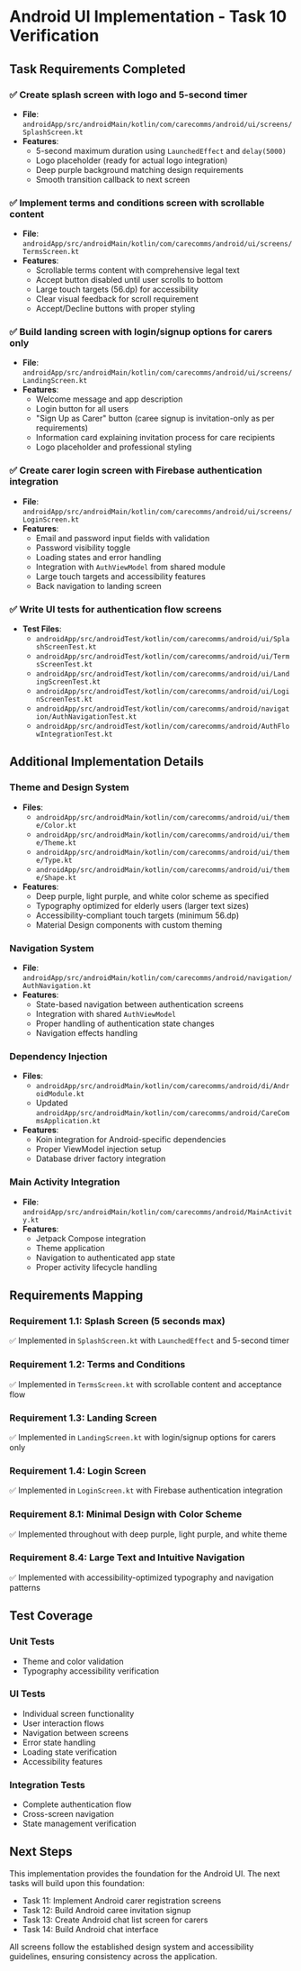 # Android UI Implementation - Task 10 Verification

## Task Requirements Completed

### ✅ Create splash screen with logo and 5-second timer
- **File**: `androidApp/src/androidMain/kotlin/com/carecomms/android/ui/screens/SplashScreen.kt`
- **Features**:
  - 5-second maximum duration using `LaunchedEffect` and `delay(5000)`
  - Logo placeholder (ready for actual logo integration)
  - Deep purple background matching design requirements
  - Smooth transition callback to next screen

### ✅ Implement terms and conditions screen with scrollable content
- **File**: `androidApp/src/androidMain/kotlin/com/carecomms/android/ui/screens/TermsScreen.kt`
- **Features**:
  - Scrollable terms content with comprehensive legal text
  - Accept button disabled until user scrolls to bottom
  - Large touch targets (56.dp) for accessibility
  - Clear visual feedback for scroll requirement
  - Accept/Decline buttons with proper styling

### ✅ Build landing screen with login/signup options for carers only
- **File**: `androidApp/src/androidMain/kotlin/com/carecomms/android/ui/screens/LandingScreen.kt`
- **Features**:
  - Welcome message and app description
  - Login button for all users
  - "Sign Up as Carer" button (caree signup is invitation-only as per requirements)
  - Information card explaining invitation process for care recipients
  - Logo placeholder and professional styling

### ✅ Create carer login screen with Firebase authentication integration
- **File**: `androidApp/src/androidMain/kotlin/com/carecomms/android/ui/screens/LoginScreen.kt`
- **Features**:
  - Email and password input fields with validation
  - Password visibility toggle
  - Loading states and error handling
  - Integration with `AuthViewModel` from shared module
  - Large touch targets and accessibility features
  - Back navigation to landing screen

### ✅ Write UI tests for authentication flow screens
- **Test Files**:
  - `androidApp/src/androidTest/kotlin/com/carecomms/android/ui/SplashScreenTest.kt`
  - `androidApp/src/androidTest/kotlin/com/carecomms/android/ui/TermsScreenTest.kt`
  - `androidApp/src/androidTest/kotlin/com/carecomms/android/ui/LandingScreenTest.kt`
  - `androidApp/src/androidTest/kotlin/com/carecomms/android/ui/LoginScreenTest.kt`
  - `androidApp/src/androidTest/kotlin/com/carecomms/android/navigation/AuthNavigationTest.kt`
  - `androidApp/src/androidTest/kotlin/com/carecomms/android/AuthFlowIntegrationTest.kt`

## Additional Implementation Details

### Theme and Design System
- **Files**: 
  - `androidApp/src/androidMain/kotlin/com/carecomms/android/ui/theme/Color.kt`
  - `androidApp/src/androidMain/kotlin/com/carecomms/android/ui/theme/Theme.kt`
  - `androidApp/src/androidMain/kotlin/com/carecomms/android/ui/theme/Type.kt`
  - `androidApp/src/androidMain/kotlin/com/carecomms/android/ui/theme/Shape.kt`
- **Features**:
  - Deep purple, light purple, and white color scheme as specified
  - Typography optimized for elderly users (larger text sizes)
  - Accessibility-compliant touch targets (minimum 56.dp)
  - Material Design components with custom theming

### Navigation System
- **File**: `androidApp/src/androidMain/kotlin/com/carecomms/android/navigation/AuthNavigation.kt`
- **Features**:
  - State-based navigation between authentication screens
  - Integration with shared `AuthViewModel`
  - Proper handling of authentication state changes
  - Navigation effects handling

### Dependency Injection
- **Files**:
  - `androidApp/src/androidMain/kotlin/com/carecomms/android/di/AndroidModule.kt`
  - Updated `androidApp/src/androidMain/kotlin/com/carecomms/android/CareCommsApplication.kt`
- **Features**:
  - Koin integration for Android-specific dependencies
  - Proper ViewModel injection setup
  - Database driver factory integration

### Main Activity Integration
- **File**: `androidApp/src/androidMain/kotlin/com/carecomms/android/MainActivity.kt`
- **Features**:
  - Jetpack Compose integration
  - Theme application
  - Navigation to authenticated app state
  - Proper activity lifecycle handling

## Requirements Mapping

### Requirement 1.1: Splash Screen (5 seconds max)
✅ Implemented in `SplashScreen.kt` with `LaunchedEffect` and 5-second timer

### Requirement 1.2: Terms and Conditions
✅ Implemented in `TermsScreen.kt` with scrollable content and acceptance flow

### Requirement 1.3: Landing Screen
✅ Implemented in `LandingScreen.kt` with login/signup options for carers only

### Requirement 1.4: Login Screen
✅ Implemented in `LoginScreen.kt` with Firebase authentication integration

### Requirement 8.1: Minimal Design with Color Scheme
✅ Implemented throughout with deep purple, light purple, and white theme

### Requirement 8.4: Large Text and Intuitive Navigation
✅ Implemented with accessibility-optimized typography and navigation patterns

## Test Coverage

### Unit Tests
- Theme and color validation
- Typography accessibility verification

### UI Tests
- Individual screen functionality
- User interaction flows
- Navigation between screens
- Error state handling
- Loading state verification
- Accessibility features

### Integration Tests
- Complete authentication flow
- Cross-screen navigation
- State management verification

## Next Steps

This implementation provides the foundation for the Android UI. The next tasks will build upon this foundation:

- Task 11: Implement Android carer registration screens
- Task 12: Build Android caree invitation signup
- Task 13: Create Android chat list screen for carers
- Task 14: Build Android chat interface

All screens follow the established design system and accessibility guidelines, ensuring consistency across the application.